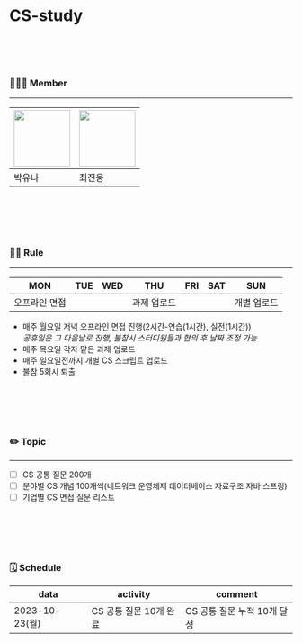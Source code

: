 # CS-study
<br/><br/><br/>
### 👨🏻‍💻 Member
---
|<a href="https://github.com/yu07na06"><img src="https://avatars.githubusercontent.com/u/87966321?v=4" width="100" height="100"/></a>|<a href="https://github.com/20131827"><img src="https://avatars.githubusercontent.com/u/90309088?v=4" width="100" height="100"/></a>|
|---|---|
|박유나|최진웅|

<br/><br/><br/><br/>
### 🤙🏻 Rule
---
|MON|TUE|WED|THU|FRI|SAT|SUN|
|---|---|---|---|---|---|---|
|오프라인 면접|||과제 업로드|||개별 업로드|
- 매주 월요일 저녁 오프라인 면접 진행(2시간-연습(1시간), 실전(1시간))<br/>
*공휴일은 그 다음날로 진행, 불참시 스터디원들과 협의 후 날짜 조정 가능*
- 매주 목요일 각자 맡은 과제 업로드
- 매주 일요일전까지 개별 CS 스크립트 업로드
- 불참 5회시 퇴출

<br/><br/><br/><br/>
### ✏️ Topic
---
- [ ] CS 공통 질문 200개
- [ ] 분야별 CS 개념 100개씩(네트워크 운영체제 데이터베이스 자료구조 자바 스프링)
- [ ] 기업별 CS 면접 질문 리스트 

<br/><br/><br/><br/>
### 🗓 Schedule
|data|activity|comment|
|---|---|--|
|2023-10-23(월)|CS 공통 질문 10개 완료|CS 공통 질문 누적 10개 달성|
